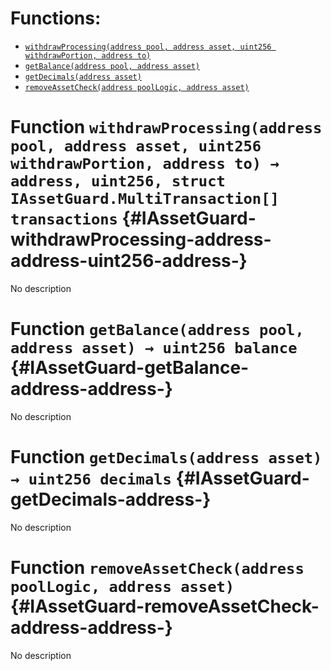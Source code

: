 

# Functions:
- [`withdrawProcessing(address pool, address asset, uint256 withdrawPortion, address to)`](#IAssetGuard-withdrawProcessing-address-address-uint256-address-)
- [`getBalance(address pool, address asset)`](#IAssetGuard-getBalance-address-address-)
- [`getDecimals(address asset)`](#IAssetGuard-getDecimals-address-)
- [`removeAssetCheck(address poolLogic, address asset)`](#IAssetGuard-removeAssetCheck-address-address-)



# Function `withdrawProcessing(address pool, address asset, uint256 withdrawPortion, address to) → address, uint256, struct IAssetGuard.MultiTransaction[] transactions` {#IAssetGuard-withdrawProcessing-address-address-uint256-address-}
No description




# Function `getBalance(address pool, address asset) → uint256 balance` {#IAssetGuard-getBalance-address-address-}
No description




# Function `getDecimals(address asset) → uint256 decimals` {#IAssetGuard-getDecimals-address-}
No description




# Function `removeAssetCheck(address poolLogic, address asset)` {#IAssetGuard-removeAssetCheck-address-address-}
No description




